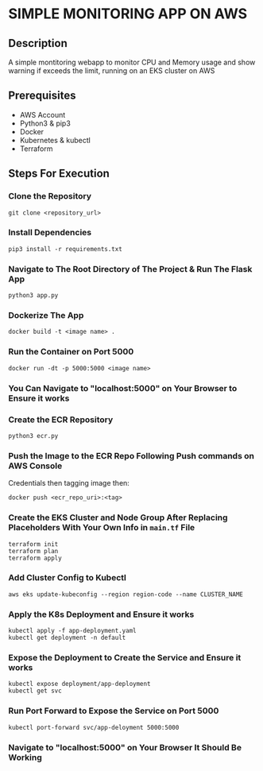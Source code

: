 
# **SIMPLE MONITORING APP ON AWS**

## Description
A simple montitoring webapp to monitor CPU and Memory usage and show warning if exceeds the limit, running on an EKS cluster on AWS

## Prerequisites
- AWS Account
- Python3 & pip3
- Docker
- Kubernetes & kubectl
- Terraform

## **Steps For Execution**
### Clone the Repository
```
git clone <repository_url>
```
### Install Dependencies
```
pip3 install -r requirements.txt
```
### Navigate to The Root Directory of The Project &  Run The Flask App

```
python3 app.py
```
### Dockerize The App
```
docker build -t <image name> .
```
### Run the Container on Port 5000
```
docker run -dt -p 5000:5000 <image name>
```
### You Can Navigate to "localhost:5000" on Your Browser to Ensure it works

### Create the ECR Repository
```
python3 ecr.py
```
### Push the Image to the ECR Repo Following Push commands on AWS Console
Credentials then tagging image then:
```
docker push <ecr_repo_uri>:<tag>
```
### Create the EKS Cluster and Node Group After Replacing Placeholders With Your Own Info in `main.tf` File
```
terraform init
terraform plan
terraform apply
```
### Add Cluster Config to Kubectl
```
aws eks update-kubeconfig --region region-code --name CLUSTER_NAME
```
### Apply the K8s Deployment and Ensure it works
```
kubectl apply -f app-deployment.yaml
kubectl get deployment -n default
```
### Expose the Deployment to Create the Service and Ensure it works
```
kubectl expose deployment/app-deployment
kubectl get svc
```
### Run Port Forward to Expose the Service on Port 5000
```
kubectl port-forward svc/app-deloyment 5000:5000
```
### Navigate to "localhost:5000" on Your Browser It Should Be Working

